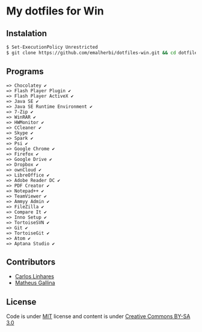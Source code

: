 # My dotfiles for Win

## Instalation

```bash
$ Set-ExecutionPolicy Unrestricted
$ git clone https://github.com/emalherbi/dotfiles-win.git && cd dotfiles-win && .\install.bat
```

## Programs

```
=> Chocolatey ✔
=> Flash Player Plugin ✔
=> Flash Player ActiveX ✔
=> Java SE ✔
=> Java SE Runtime Environment ✔
=> 7-Zip ✔
=> WinRAR ✔
=> HWMonitor ✔
=> CCleaner ✔
=> Skype ✔
=> Spark ✔
=> Psi ✔
=> Google Chrome ✔
=> Firefox ✔
=> Google Drive ✔
=> Dropbox ✔
=> ownCloud ✔
=> LibreOffice ✔
=> Adobe Reader DC ✔
=> PDF Creator ✔
=> Notepad++ ✔
=> TeamViewer ✔
=> Ammyy Admin ✔
=> FileZilla ✔
=> Compare It ✔
=> Inno Setup ✔
=> TortoiseSVN ✔
=> Git ✔
=> TortoiseGit ✔
=> Atom ✔
=> Aptana Studio ✔
```

Contributors
------------

- [Carlos Linhares](https://plus.google.com/117393571272273909691/posts)
- [Matheus Gallina](https://plus.google.com/107142612493773758504/posts)

## License

Code is under [MIT](https://en.wikipedia.org/wiki/MIT_License) license and content is under [Creative Commons BY-SA 3.0](http://creativecommons.org/licenses/by-sa/3.0/deed.en_US)
